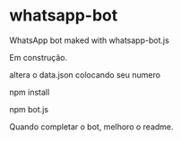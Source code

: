 # whatsapp-bot
WhatsApp bot maked with whatsapp-bot.js

Em construção. 

altera o data.json colocando seu numero

npm install

npm bot.js

Quando completar o bot, melhoro o readme.
